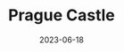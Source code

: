 ---
title: "Prague Castle"
excerpt: "In its regal heights, Castle's grandeur crowns the city."
date: 2023-06-18
header:
  overlay_image: /prague/castle-3v1.jpg
---